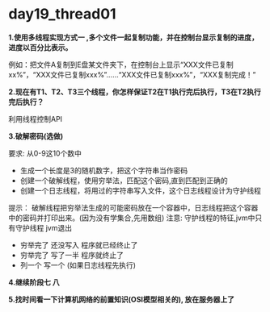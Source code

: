 # day19_thread01

**1.使用多线程实现方式一 ,多个文件一起复制功能，并在控制台显示复制的进度，进度以百分比表示。**

例如：把文件A复制到E盘某文件夹下，在控制台上显示“XXX文件已复制xx%”，“XXX文件已复制xxx%”……“XXX文件已复制xxx%”，“XXX复制完成！”



**2.现在有T1、T2、T3三个线程，你怎样保证T2在T1执行完后执行，T3在T2执行完后执行？**

利用线程控制API





**3.破解密码(选做)**

要求: 从0-9这10个数中

- 生成一个长度是3的随机数字，把这个字符串当作密码
- 创建一个破解线程，使用穷举法，匹配这个密码,直到匹配到正确的
- 创建一个日志线程，将用过的字符串写入文件，这个日志线程设计为守护线程

提示： 破解线程把穷举法生成的可能密码放在一个容器中，日志线程把这个容器中的密码并打印出来。(因为没有学集合,先用数组)
注意:  守护线程的特征,jvm中只有守护线程 jvm退出

- 穷举完了 还没写入 程序就已经终止了
- 穷举完了 写了一半 程序就终止了
- 列一个 写一个 (如果日志线程先执行) 

**4.继续阶段七   八**



**5.找时间看一下计算机网络的前置知识(OSI模型相关的), 放在服务器上了**

